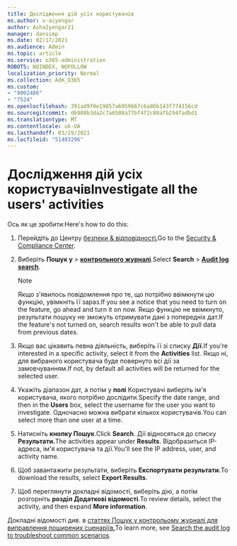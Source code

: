```yaml
---
title: Дослідження дій усіх користувачів
ms.author: v-aiyengar
author: AshaIyengar21
manager: dansimp
ms.date: 02/17/2021
ms.audience: Admin
ms.topic: article
ms.service: o365-administration
ROBOTS: NOINDEX, NOFOLLOW
localization_priority: Normal
ms.collection: Adm_O365
ms.custom:
- "9002486"
- "7524"
ms.openlocfilehash: 391ad9f0e19857a6959667c6a86b143f774156cd
ms.sourcegitcommit: db908b3da2c7a6508a77bf4f2c80afb294fadbd1
ms.translationtype: MT
ms.contentlocale: uk-UA
ms.lasthandoff: 03/29/2021
ms.locfileid: "51403296"
---
```

# <a name="investigate-all-the-users-activities"></a><span data-ttu-id="adf26-102">Дослідження дій усіх користувачів</span><span class="sxs-lookup"><span data-stu-id="adf26-102">Investigate all the users' activities</span></span>

<span data-ttu-id="adf26-103">Ось як це зробити:</span><span class="sxs-lookup"><span data-stu-id="adf26-103">Here's how to do this:</span></span>

1. <span data-ttu-id="adf26-104">Перейдіть до Центру [безпеки & відповідності.](https://go.microsoft.com/fwlink/p/?linkid=2077143)</span><span class="sxs-lookup"><span data-stu-id="adf26-104">Go to the [Security & Compliance Center](https://go.microsoft.com/fwlink/p/?linkid=2077143).</span></span>
1. <span data-ttu-id="adf26-105">Виберіть **Пошук у**  >  **[контрольного журналі](https://go.microsoft.com/fwlink/?linkid=2103759)**.</span><span class="sxs-lookup"><span data-stu-id="adf26-105">Select **Search** > **[Audit log search](https://go.microsoft.com/fwlink/?linkid=2103759)**.</span></span>
    > [!NOTE]
    > <span data-ttu-id="adf26-106">Якщо з'явилось повідомлення про те, що потрібно ввімкнути цю функцію, увімкніть її зараз.</span><span class="sxs-lookup"><span data-stu-id="adf26-106">If you see a notice that you need to turn on the feature, go ahead and turn it on now.</span></span> <span data-ttu-id="adf26-107">Якщо функцію не ввімкнуто, результати пошуку не зможуть отримувати дані з попередніх дат.</span><span class="sxs-lookup"><span data-stu-id="adf26-107">If the feature's not turned on, search results won't be able to pull data from previous dates.</span></span>

1. <span data-ttu-id="adf26-108">Якщо вас цікавить певна діяльність, виберіть її зі списку **Дії.**</span><span class="sxs-lookup"><span data-stu-id="adf26-108">If you're interested in a specific activity, select it from the **Activities** list.</span></span> <span data-ttu-id="adf26-109">Якщо ні, для вибраного користувача буде повернуто всі дії за замовчуванням.</span><span class="sxs-lookup"><span data-stu-id="adf26-109">If not, by default all activities will be returned for the selected user.</span></span>
1. <span data-ttu-id="adf26-110">Укажіть діапазон дат, а потім у **полі** Користувачі виберіть ім'я користувача, якого потрібно дослідити.</span><span class="sxs-lookup"><span data-stu-id="adf26-110">Specify the date range, and then in the **Users** box, select the username for the user you want to investigate.</span></span> <span data-ttu-id="adf26-111">Одночасно можна вибрати кількох користувачів.</span><span class="sxs-lookup"><span data-stu-id="adf26-111">You can select more than one user at a time.</span></span>
1. <span data-ttu-id="adf26-112">Натисніть **кнопку Пошук**.</span><span class="sxs-lookup"><span data-stu-id="adf26-112">Click **Search**.</span></span> <span data-ttu-id="adf26-113">Дії відносяться до списку **Результати.**</span><span class="sxs-lookup"><span data-stu-id="adf26-113">The activities appear under **Results**.</span></span> <span data-ttu-id="adf26-114">Відобразиться IP-адреса, ім'я користувача та дії.</span><span class="sxs-lookup"><span data-stu-id="adf26-114">You'll see the IP address, user, and activity name.</span></span>
1. <span data-ttu-id="adf26-115">Щоб завантажити результати, виберіть **Експортувати результати.**</span><span class="sxs-lookup"><span data-stu-id="adf26-115">To download the results, select **Export Results**.</span></span>
1. <span data-ttu-id="adf26-116">Щоб переглянути докладні відомості, виберіть дію, а потім розгорніть **розділ Додаткові відомості**.</span><span class="sxs-lookup"><span data-stu-id="adf26-116">To review details, select the activity, and then expand **More information**.</span></span>

<span data-ttu-id="adf26-117">Докладні відомості див. в [статтях Пошук у контрольому журналі для виправлення поширених сценаріїв.](https://go.microsoft.com/fwlink/?linkid=2103944)</span><span class="sxs-lookup"><span data-stu-id="adf26-117">To learn more, see [Search the audit log to troubleshoot common scenarios](https://go.microsoft.com/fwlink/?linkid=2103944).</span></span>